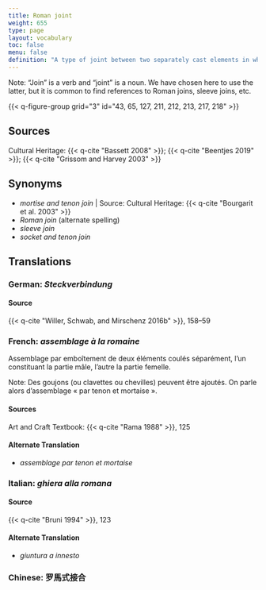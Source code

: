 ```yaml
---
title: Roman joint
weight: 655
type: page
layout: vocabulary
toc: false
menu: false
definition: "A type of joint between two separately cast elements in which one element slots into the hollow “sleeve” of the other. The joint is generally further secured using pins, rivets, or by %%soldering%%."
---
```


<div class="backmatter">
Note: “Join” is a verb and “joint” is a noun. We have chosen here to use the latter, but it is common to find references to Roman joins, sleeve joins, etc.
</div>

{{< q-figure-group grid="3" id="43, 65, 127, 211, 212, 213, 217, 218" >}}

## Sources

Cultural Heritage: {{< q-cite "Bassett 2008" >}}; {{< q-cite "Beentjes 2019" >}}; {{< q-cite "Grissom and Harvey 2003" >}}

## Synonyms

- *mortise and tenon join* | Source: Cultural Heritage: {{< q-cite "Bourgarit et al. 2003" >}}
- *Roman join* (alternate spelling)
- *sleeve join*
- *socket and tenon join*

## Translations

<div class="accordion">

### **German**: *Steckverbindung*

#### Source

{{< q-cite "Willer, Schwab, and Mirschenz 2016b" >}}, 158–59

### **French**: *assemblage à la romaine*

Assemblage par emboîtement de deux éléments coulés séparément, l’un constituant la partie mâle, l’autre la partie femelle.

<div class="backmatter">
Note: Des goujons (ou clavettes ou chevilles) peuvent être ajoutés. On parle alors d’assemblage « par tenon et mortaise ».
</div>

#### Sources

Art and Craft Textbook: {{< q-cite "Rama 1988" >}}, 125

#### Alternate Translation

- *assemblage par tenon et mortaise*

### **Italian**: *ghiera alla romana*

#### Source

{{< q-cite "Bruni 1994" >}}, 123

#### Alternate Translation

- *giuntura a innesto*

### **Chinese**: 罗馬式接合

</div>
